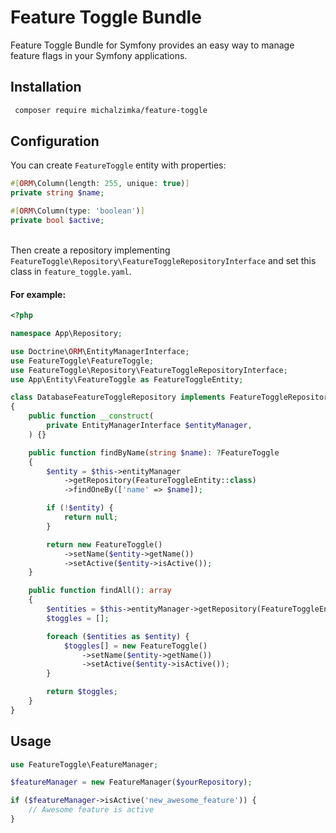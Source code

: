 # Feature Toggle Bundle

Feature Toggle Bundle for Symfony provides an easy way to manage feature flags in your Symfony applications.

## Installation

```bash
 composer require michalzimka/feature-toggle
```

## Configuration

You can create `FeatureToggle` entity with properties:
```php
#[ORM\Column(length: 255, unique: true)]
private string $name;

#[ORM\Column(type: 'boolean')]
private bool $active;
```

\
Then create a repository implementing `FeatureToggle\Repository\FeatureToggleRepositoryInterface` and set this class in `feature_toggle.yaml`.

#### For example:

```php
<?php

namespace App\Repository;

use Doctrine\ORM\EntityManagerInterface;
use FeatureToggle\FeatureToggle;
use FeatureToggle\Repository\FeatureToggleRepositoryInterface;
use App\Entity\FeatureToggle as FeatureToggleEntity;

class DatabaseFeatureToggleRepository implements FeatureToggleRepositoryInterface
{
    public function __construct(
        private EntityManagerInterface $entityManager,
    ) {}

    public function findByName(string $name): ?FeatureToggle
    {
        $entity = $this->entityManager
            ->getRepository(FeatureToggleEntity::class)
            ->findOneBy(['name' => $name]);

        if (!$entity) {
            return null;
        }

        return new FeatureToggle()
            ->setName($entity->getName())
            ->setActive($entity->isActive());
    }

    public function findAll(): array
    {
        $entities = $this->entityManager->getRepository(FeatureToggleEntity::class)->findAll();
        $toggles = [];

        foreach ($entities as $entity) {
            $toggles[] = new FeatureToggle()
                ->setName($entity->getName())
                ->setActive($entity->isActive());
        }

        return $toggles;
    }
}
```

## Usage

```php
use FeatureToggle\FeatureManager;

$featureManager = new FeatureManager($yourRepository);

if ($featureManager->isActive('new_awesome_feature')) {
    // Awesome feature is active
}
```

